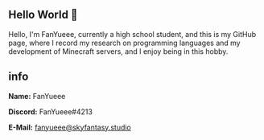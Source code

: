 ## Hello World 👋
Hello, I'm FanYueee, currently a high school student, and this is my GitHub page, where I record my research on programming languages and my development of Minecraft servers, and I enjoy being in this hobby.
## info
**Name:** FanYueee

**Discord:** FanYueee#4213

**E-Mail:** fanyueee@skyfantasy.studio
